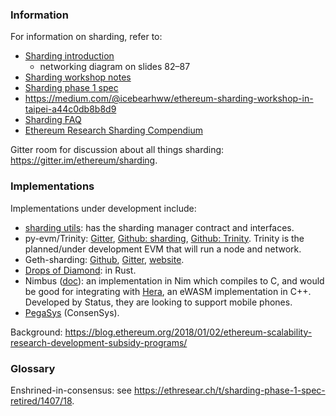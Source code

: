 ### Information

For information on sharding, refer to:
- [Sharding introduction](https://docs.google.com/presentation/d/1mdmmgQlRFUvznq1jdmRwkwEyQB0YON5yAg4ArxtanE4/edit?usp=sharing)
   * networking diagram on slides 82–87
- [Sharding workshop notes](https://hackmd.io/s/HJ_BbgCFz#%E2%9F%A0-General-Introduction)
- [Sharding phase 1 spec](https://ethresear.ch/t/sharding-phase-1-spec/1407)
- https://medium.com/@icebearhww/ethereum-sharding-workshop-in-taipei-a44c0db8b8d9
- [Sharding FAQ](https://github.com/ethereum/wiki/wiki/Sharding-FAQ)
- [Ethereum Research Sharding Compendium](http://notes.ethereum.org/s/BJc_eGVFM)

Gitter room for discussion about all things sharding: https://gitter.im/ethereum/sharding.

### Implementations
Implementations under development include:
- [sharding utils](https://github.com/ethereum/sharding): has the sharding manager contract and interfaces.
- py-evm/Trinity: [Gitter](https://gitter.im/ethereum/py-evm), [Github: sharding](https://github.com/ethereum/py-evm/tree/sharding), [Github: Trinity](https://github.com/ethereum/py-evm/tree/trinity). Trinity is the planned/under development EVM that will run a node and network.
- Geth-sharding: [Github](https://github.com/prysmaticlabs/geth-sharding), [Gitter](https://gitter.im/prysmaticlabs/geth-sharding), [website](https://prysmaticlabs.com/).
- [Drops of Diamond](https://github.com/Drops-of-Diamond/diamond_drops): in Rust.
- Nimbus ([doc](https://docs.google.com/document/d/14u65XVNLOd83cq3t7wNC9UPweZ6kPWvmXwRTWWn0diQ/edit#)): an implementation in Nim which compiles to C, and would be good for integrating with [Hera](https://github.com/ewasm/hera), an eWASM implementation in C++. Developed by Status, they are looking to support mobile phones.
- [PegaSys](https://twitter.com/PegasysEng) (ConsenSys).

Background: https://blog.ethereum.org/2018/01/02/ethereum-scalability-research-development-subsidy-programs/

### Glossary

Enshrined-in-consensus: see https://ethresear.ch/t/sharding-phase-1-spec-retired/1407/18.